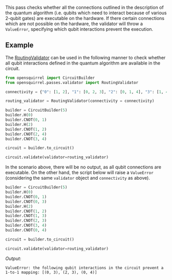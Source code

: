 This pass checks whether all the connections outlined in the description of the quantum algorithm (i.e. qubits which need to interact because of various 2-qubit gates) are executable on the hardware. If there certain connections which are not possible on the hardware, the validator will throw a `ValueError`, specifying which qubit interactions prevent the execution.

## Example

The [RoutingValidator](http://127.0.0.1:8000/reference/passes/validator/routing_validator.html) can be used in the following manner to check whether all qubit interactions defined in the quantum algorithm are available in the circuit.

```python
from opensquirrel import CircuitBuilder
from opensquirrel.passes.validator import RoutingValidator

connectivity = {"0": [1, 2], "1": [0, 2, 3], "2": [0, 1, 4], "3": [1, 4], "4": [2, 3]}

routing_validator = RoutingValidator(connectivity = connectivity)

builder = CircuitBuilder(5)
builder.H(0)
builder.CNOT(0, 1)
builder.H(2)
builder.CNOT(1, 2)
builder.CNOT(2, 4)
builder.CNOT(3, 4)

circuit = builder.to_circuit()

circuit.validate(validator=routing_validator)
```

In the scenario above, there will be no output, as all qubit connections are executable. On the other hand, the script below will raise a `ValueError` (considering the same `validator` object and `connectivity` as above).

```python
builder = CircuitBuilder(5)
builder.H(0)
builder.CNOT(0, 1)
builder.CNOT(0, 3)
builder.H(2)
builder.CNOT(1, 2)
builder.CNOT(1, 3)
builder.CNOT(2, 3)
builder.CNOT(3, 4)
builder.CNOT(0, 4)

circuit = builder.to_circuit()

circuit.validate(validator=routing_validator)
```
_Output_:

    ValueError: the following qubit interactions in the circuit prevent a 1-to-1 mapping: [(0, 3), (2, 3), (0, 4)]
